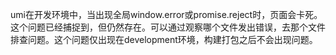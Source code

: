 umi在开发环境中，当出现全局window.error或promise.reject时，页面会卡死。这个问题已经捕捉到，但仍然存在。可以通过观察哪个文件发出错误，去那个文件排查问题。这个问题仅出现在development环境，构建打包之后不会出现问题。
